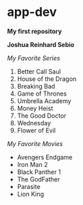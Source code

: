 # app-dev
**My first repository**

**Joshua Reinhard Sebio**

*My Favorite Series*

1. Better Call Saul
2. House of the Dragon
3. Breaking Bad
4. Game of Thrones
5. Umbrella Academy
6. Money Heist
7. The Good Doctor
8. Wednesday
9. Flower of Evil 


*My Favorite Movies*
- Avengers Endgame
- Iron Man 2
- Black Panther 1
- The GodFather
- Parasite
- Lion King

